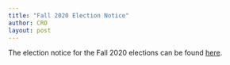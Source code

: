```yaml
---
title: "Fall 2020 Election Notice"
author: CRO
layout: post
---
```


The election notice for the Fall 2020 elections can be found <a href="https://drive.google.com/file/d/1jCAUJHkHGeZxX3HxYcKXyCfkVhWyZqCh/view?usp=sharing">here</a>.